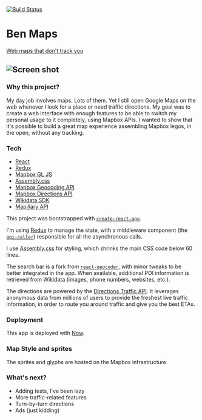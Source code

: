 [![Build Status](https://travis-ci.org/benjamintd/ben-maps.svg?branch=master)](https://travis-ci.org/benjamintd/ben-maps)

# Ben Maps

[Web maps that don't track you](https://benmaps.fr)

## ![Screen shot](https://repository-images.githubusercontent.com/84752763/d3f2bc00-62d4-11e9-9c1a-d95bc8156386)

### Why this project?

My day job involves maps. Lots of them. Yet I still open Google Maps on the web whenever I look for a place or need traffic directions. My goal was to create a web interface with enough features to be able to switch my personal usage to it completely, using Mapbox APIs. I wanted to show that it's possible to build a great map experience assembling Mapbox legos, in the open, without any tracking.

### Tech

- [React](https://facebook.github.io/react/)
- [Redux](http://redux.js.org/)
- [Mapbox GL JS](https://www.mapbox.com/mapbox-gl-js/api/)
- [Assembly.css](https://www.mapbox.com/assembly/)
- [Mapbox Geocoding API](https://www.mapbox.com/api-documentation/#geocoding)
- [Mapbox Directions API](https://www.mapbox.com/api-documentation/#directions)
- [Wikidata SDK](https://github.com/maxlath/wikidata-sdk)
- [Mapillary API](https://www.mapillary.com/)

This project was bootstrapped with [`create-react-app`](https://github.com/facebookincubator/create-react-app).

I'm using [Redux](http://redux.js.org/) to manage the state, with a middleware component (the [`api-caller`](https://github.com/benjamintd/mapbox-maps/tree/master/src/api-caller)) responsible for all the asynchronous calls.

I use [Assembly.css](https://www.mapbox.com/assembly/) for styling, which shrinks the main CSS code below 60 lines.

The search bar is a fork from [`react-geocoder`](https://github.com/mapbox/react-geocoder), with minor tweaks to be better integrated in the app. When available, additional POI information is retrieved from Wikidata (images, phone numbers, websites, etc.).

The directions are powered by the [Directions Traffic API](https://www.mapbox.com/api-documentation/#directions). It leverages anonymous data from millions of users to provide the freshest live traffic information, in order to route you around traffic and give you the best ETAs.

### Deployment

This app is deployed with [Now](https://zeit.co/now).

### Map Style and sprites

The sprites and glyphs are hosted on the Mapbox infrastructure.

### What's next?

- Adding tests, I've been lazy
- More traffic-related features
- Turn-by-turn directions
- Ads (just kidding)
